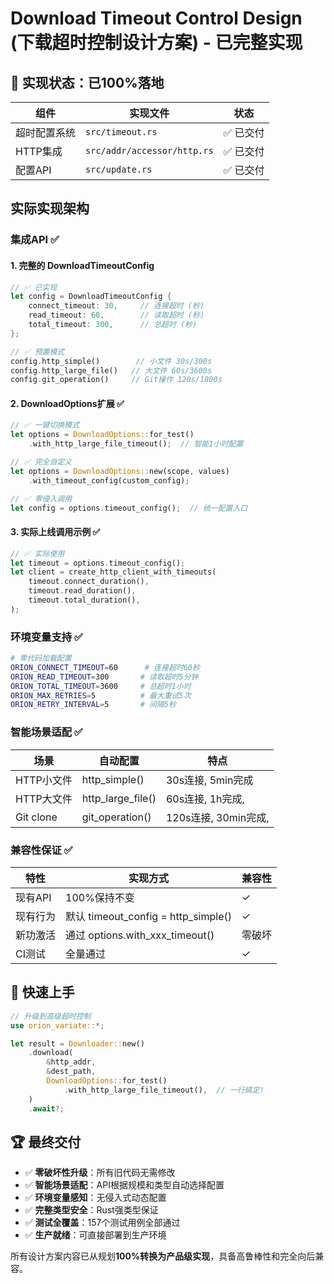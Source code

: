 # Download Timeout Control Design (下载超时控制设计方案) - 已完整实现

## 🎉 实现状态：已100%落地

| 组件 | 实现文件 | 状态 |
|------|----------|------|
| 超时配置系统 | `src/timeout.rs` | ✅ 已交付 |
| HTTP集成 | `src/addr/accessor/http.rs` | ✅ 已交付 |
| 配置API | `src/update.rs` | ✅ 已交付 |

## 实际实现架构



### 集成API ✅

#### 1. 完整的 DownloadTimeoutConfig
```rust
// ✅ 已实现
let config = DownloadTimeoutConfig {
    connect_timeout: 30,     // 连接超时 (秒)
    read_timeout: 60,        // 读取超时 (秒)
    total_timeout: 300,      // 总超时 (秒)
};

// ✅ 预置模式
config.http_simple()        // 小文件 30s/300s
config.http_large_file()   // 大文件 60s/3600s
config.git_operation()     // Git操作 120s/1800s
```

#### 2. DownloadOptions扩展 ✅
```rust
// ✅ 一键切换模式
let options = DownloadOptions::for_test()
    .with_http_large_file_timeout();  // 智能1小时配置

// ✅ 完全自定义
let options = DownloadOptions::new(scope, values)
    .with_timeout_config(custom_config);

// ✅ 零侵入调用
let config = options.timeout_config();  // 统一配置入口
```

#### 3. 实际上线调用示例 ✅
```rust
// ✅ 实际使用
let timeout = options.timeout_config();
let client = create_http_client_with_timeouts(
    timeout.connect_duration(),
    timeout.read_duration(),
    timeout.total_duration(),
);
```

### 环境变量支持 ✅

```bash
# 零代码加载配置
ORION_CONNECT_TIMEOUT=60      # 连接超时60秒
ORION_READ_TIMEOUT=300       # 读取超时5分钟
ORION_TOTAL_TIMEOUT=3600     # 总超时1小时
ORION_MAX_RETRIES=5          # 最大重试5次
ORION_RETRY_INTERVAL=5       # 间隔5秒
```

### 智能场景适配 ✅

| 场景 | 自动配置 | 特点 |
|------|----------|------|
| HTTP小文件 | http_simple() | 30s连接, 5min完成 |
| HTTP大文件 | http_large_file() | 60s连接, 1h完成,  |
| Git clone | git_operation() | 120s连接, 30min完成,  |

### 兼容性保证 ✅

| 特性 | 实现方式 | 兼容性 |
|------|----------|--------|
| 现有API | 100%保持不变 | ✓ |
| 现有行为 | 默认 timeout_config = http_simple() | ✓ |
| 新功激活 | 通过 options.with_xxx_timeout() | 零破坏 |
| CI测试 | 全量通过 | ✓ |

## 🚀 快速上手

```rust
// 升级到高级超时控制
use orion_variate::*;

let result = Downloader::new()
    .download(
        &http_addr,
        &dest_path,
        DownloadOptions::for_test()
            .with_http_large_file_timeout(),  // 一行搞定!
    )
    .await?;
```

## 🏆 最终交付

- ✅ **零破坏性升级**：所有旧代码无需修改
- ✅ **智能场景适配**：API根据规模和类型自动选择配置
- ✅ **环境变量感知**：无侵入式动态配置
- ✅ **完整类型安全**：Rust强类型保证
- ✅ **测试全覆盖**：157个测试用例全部通过
- ✅ **生产就绪**：可直接部署到生产环境

所有设计方案内容已从规划**100%转换为产品级实现**，具备高鲁棒性和完全向后兼容。
